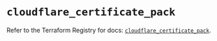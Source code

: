 # `cloudflare_certificate_pack`

Refer to the Terraform Registry for docs: [`cloudflare_certificate_pack`](https://registry.terraform.io/providers/cloudflare/cloudflare/4.41.0/docs/resources/certificate_pack).
